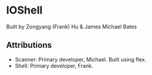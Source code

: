 
IOShell 
=======

Built by Zongyang (Frank) Hu & James Michael Bates


## Attributions

- Scanner: Primary developer, Michael. Built using flex.
- Shell: Primary developer, Frank.
